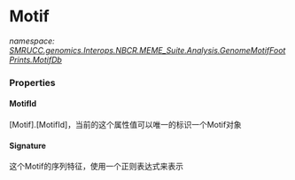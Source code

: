 ﻿# Motif
_namespace: [SMRUCC.genomics.Interops.NBCR.MEME_Suite.Analysis.GenomeMotifFootPrints.MotifDb](./index.md)_






### Properties

#### MotifId
[Motif].[MotifId]，当前的这个属性值可以唯一的标识一个Motif对象
#### Signature
这个Motif的序列特征，使用一个正则表达式来表示
